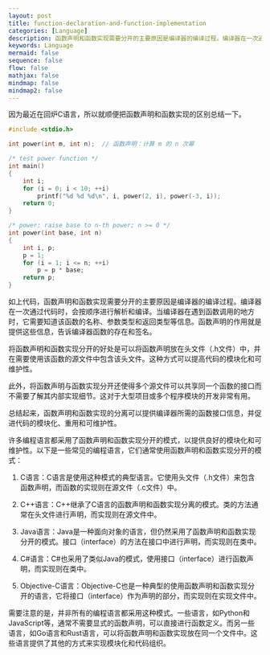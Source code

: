 ```yaml
---
layout: post
title: function-declaration-and-function-implementation
categories: [Language]
description: 函数声明和函数实现需要分开的主要原因是编译器的编译过程。编译器在一次通过代码时，会按顺序进行解析和编译。当编译器在遇到函数调用的地方时，它需要知道该函数的名称、参数类型和返回类型等信息。函数声明的作用就是提供这些信息，告诉编译器函数的存在和签名。
keywords: Language
mermaid: false
sequence: false
flow: false
mathjax: false
mindmap: false
mindmap2: false
---
```



因为最近在回炉C语言，所以就顺便把函数声明和函数实现的区别总结一下。

```C
#include <stdio.h>

int power(int m, int n);  // 函数声明：计算 m 的 n 次幂

/* test power function */
int main()
{
    int i;
    for (i = 0; i < 10; ++i)
        printf("%d %d %d\n", i, power(2, i), power(-3, i));
    return 0;
}

/* power: raise base to n-th power; n >= 0 */
int power(int base, int n)
{
    int i, p;
    p = 1;
    for (i = 1; i <= n; ++i)
        p = p * base;
    return p;
}

```

如上代码，函数声明和函数实现需要分开的主要原因是编译器的编译过程。编译器在一次通过代码时，会按顺序进行解析和编译。当编译器在遇到函数调用的地方时，它需要知道该函数的名称、参数类型和返回类型等信息。函数声明的作用就是提供这些信息，告诉编译器函数的存在和签名。

将函数声明和函数实现分开的好处是可以将函数声明放在头文件（.h文件）中，并在需要使用该函数的源文件中包含该头文件。这种方式可以提高代码的模块化和可维护性。

此外，将函数声明与函数实现分开还使得多个源文件可以共享同一个函数的接口而不需要了解其内部实现细节。这对于大型项目或多个程序模块的开发非常有用。

总结起来，函数声明和函数实现的分离可以提供编译器所需的函数接口信息，并促进代码的模块化、重用和可维护性。

许多编程语言都采用了函数声明和函数实现分开的模式，以提供良好的模块化和可维护性。以下是一些常见的编程语言，它们通常使用函数声明和函数实现分开的模式：

1. C语言：C语言是使用这种模式的典型语言。它使用头文件（.h文件）来包含函数声明，而函数的实现则在源文件（.c文件）中。

2. C++语言：C++继承了C语言的函数声明和函数实现分离的模式。类的方法通常在头文件进行声明，而实现则在源文件中。

3. Java语言：Java是一种面向对象的语言，但仍然采用了函数声明和函数实现分开的模式。接口（interface）的方法在接口中进行声明，而实现则在类中。

4. C#语言：C#也采用了类似Java的模式，使用接口（interface）进行函数声明，而实现则在类中。

5. Objective-C语言：Objective-C也是一种典型的使用函数声明和函数实现分开的语言，它将接口（interface）作为声明的部分，而实现则在实现文件中。

需要注意的是，并非所有的编程语言都采用这种模式。一些语言，如Python和JavaScript等，通常不需要显式的函数声明，可以直接进行函数定义。而另一些语言，如Go语言和Rust语言，可以将函数声明和函数实现放在同一个文件中。这些语言提供了其他的方式来实现模块化和代码组织。